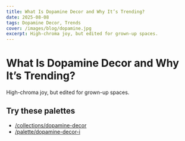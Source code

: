 ```yaml
---
title: What Is Dopamine Decor and Why It’s Trending?
date: 2025-08-08
tags: Dopamine Decor, Trends
cover: /images/blog/dopamine.jpg
excerpt: High-chroma joy, but edited for grown-up spaces.
---
```


# What Is Dopamine Decor and Why It’s Trending?

High-chroma joy, but edited for grown-up spaces.

## Try these palettes
- [/collections/dopamine-decor](/collections/dopamine-decor)
- [/palette/dopamine-decor-i](/palette/dopamine-decor-i)

